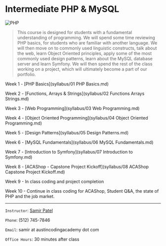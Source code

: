 Intermediate PHP & MySQL
========================
![PHP](http://thedeveloperworldisyours.com/wp-content/uploads/php.png "PHP")

> This course is designed for students with a fundamental understanding of programming. 
> We will spend some time reviewing PHP basics, for students who are familiar with another language.
> We will then move on to commonly used linguistic constructs, talk about the web, learn Object Oriented principles,
apply some of the most commonly used design patterns, learn about the MySQL database server and learn Symfony.
> We will then spend the rest of the class working on a project, which will ultimately become a part of our portfolio.

Week 1 - [PHP Basics](syllabus/01 PHP Basics.md)

Week 2 - [Functions, Arrays & Strings](syllabus/02 Functions Arrays Strings.md)

Week 3 - [Web Programming](syllabus/03 Web Programming.md)

Week 4 - [Object Oriented Programming](syllabus/04 Object Oriented Programming.md)

Week 5 - [Design Patterns](syllabus/05 Design Patterns.md)

Week 6 - [MySQL Fundamentals](syllabus/06 MySQL Fundamentals.md)

Week 7 - [Introduction to Symfony](syllabus/07 Introduction to Symfony.md)

Week 8 - [ACAShop - Capstone Project Kickoff](syllabus/08 ACAShop Capstone Project Kickoff.md)

Week 9 - In class coding and project completion

Week 10 - Continue in class coding for ACAShop, Student Q&A, the state of PHP and the job market.

***

`Instructor`: [Samir Patel](http://samirpatel.me)

`Phone`: (512) 745-7846

`Email`: samir at austincodingacademy dot com

`Office Hours`: 30 minutes after class

